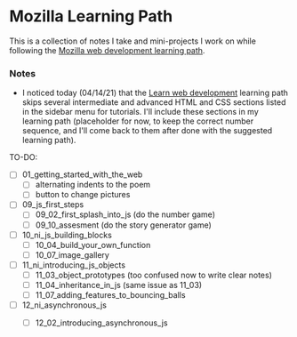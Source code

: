 # Mozilla Learning Path

This is a collection of notes I take and mini-projects I work on while following the [Mozilla web development learning path](https://developer.mozilla.org/en-US/docs/Learn).

### Notes
- I noticed today (04/14/21) that the [Learn web development](https://developer.mozilla.org/en-US/docs/Learn) learning path skips several intermediate and advanced HTML and CSS sections listed in the sidebar menu for tutorials. I'll include these sections in my learning path (placeholder for now, to keep the correct number sequence, and I'll come back to them after done with the suggested learning path).

TO-DO:
- [ ] 01_getting_started_with_the_web
    - [ ] alternating indents to the poem
    - [ ] button to change pictures
- [ ] 09_js_first_steps
    - [ ] 09_02_first_splash_into_js (do the number game)
    - [ ] 09_10_assesment (do the story generator game)
- [ ] 10_ni_js_building_blocks
    - [ ] 10_04_build_your_own_function
    - [ ] 10_07_image_gallery
- [ ] 11_ni_introducing_js_objects
    - [ ] 11_03_object_prototypes (too confused now to write clear notes)
    - [ ] 11_04_inheritance_in_js (same issue as 11_03)
    - [ ] 11_07_adding_features_to_bouncing_balls
- [ ] 12_ni_asynchronous_js
    - [ ] 12_02_introducing_asynchronous_js
    
